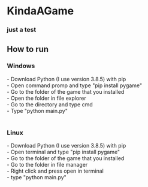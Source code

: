 <h1>KindaAGame</h1>
<h3>just a test<h3>

<h2>How to run</h2>
<h3>Windows</h3>
- Download Python (I use version 3.8.5) with pip <br>
- Open command promp and type "pip install pygame" <br>
- Go to the folder of the game that you installed <br>
- Open the folder in file explorer <br>
- Go to the directory and type cmd <br>
- Type "python main.py" <br>
<br>
<h3>Linux</h3>
- Download Python (I use version 3.8.5) with pip <br>
- Open terminal and type "pip install pygame" <br>
- Go to the folder of the game that you installed <br>
- Go to the folder in file manager <br>
- Right click and press open in terminal <br>
- type "python main.py" <br>
